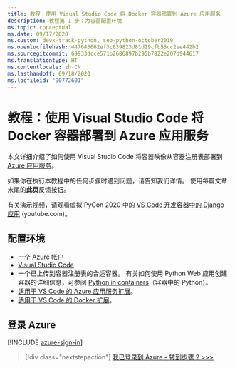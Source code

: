 ```yaml
---
title: 教程：使用 Visual Studio Code 将 Docker 容器部署到 Azure 应用服务
description: 教程第 1 步：为容器配置环境
ms.topic: conceptual
ms.date: 09/17/2020
ms.custom: devx-track-python, seo-python-october2019
ms.openlocfilehash: 447643662ef3c839823d81d29cfb55cc2ee442b2
ms.sourcegitcommit: 69933dcce571b2686897b295b7822e207d944617
ms.translationtype: HT
ms.contentlocale: zh-CN
ms.lasthandoff: 09/18/2020
ms.locfileid: "90772601"
---
```

# <a name="tutorial-deploy-docker-containers-to-azure-app-service-with-visual-studio-code"></a>教程：使用 Visual Studio Code 将 Docker 容器部署到 Azure 应用服务

本文详细介绍了如何使用 Visual Studio Code 将容器映像从容器注册表部署到 [Azure 应用服务](/azure/app-service/)。

如果你在执行本教程中的任何步骤时遇到问题，请告知我们详情。 使用每篇文章末尾的**此页**反馈按钮。

有关演示视频，请观看虚拟 PyCon 2020 中的 <a href="https://www.youtube.com/watch?v=t79HDLC5kQA&feature=youtu.be&ocid=AID3006292" target="_blank">VS Code 开发容器中的 Django 应用</a> (youtube.com)。

## <a name="configure-your-environment"></a>配置环境

- 一个 [Azure 帐户](https://azure.microsoft.com/free/?utm_source=campaign&utm_campaign=vscode-tutorial-docker-extension&mktingSource=vscode-tutorial-docker-extension)
- [Visual Studio Code](https://code.visualstudio.com/)
- 一个已上传到容器注册表的合适容器。 有关如何使用 Python Web 应用创建容器的详细信息，可参阅 [Python in containers](https://code.visualstudio.com/docs/containers/quickstart-python)（容器中的 Python）。
- [适用于 VS Code 的 Azure 应用服务扩展](https://marketplace.visualstudio.com/items?itemName=ms-azuretools.vscode-azureappservice)。
- [适用于 VS Code 的 Docker 扩展](https://marketplace.visualstudio.com/items?itemName=ms-azuretools.vscode-docker)。

## <a name="sign-in-to-azure"></a>登录 Azure

[!INCLUDE [azure-sign-in](includes/azure-sign-in.md)]

> [!div class="nextstepaction"]
> [我已登录到 Azure - 转到步骤 2 >>>](tutorial-deploy-containers-02.md)
